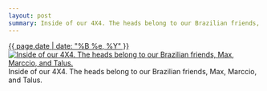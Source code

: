 ```yaml
---
layout: post
summary: Inside of our 4X4. The heads belong to our Brazilian friends, Max, Marccio, and Talus.
---
```


<p>
  <time><a href="/142">{{ page.date | date: "%B %e, %Y" }}</a></time>
  <a href="/142"><img src="{{ site.assets_url }}/142-640.jpg" srcset="{{ site.assets_url }}/142-1280.jpg 1280w, {{ site.assets_url }}/142-960.jpg 960w, {{ site.assets_url }}/142-640.jpg 640w, {{ site.assets_url }}/142-320.jpg 320w" sizes="(min-width: 700px) 50vw, calc(100vw - 2rem)" alt="Inside of our 4X4. The heads belong to our Brazilian friends, Max, Marccio, and Talus." /></a>
  <span>Inside of our 4X4. The heads belong to our Brazilian friends, Max, Marccio, and Talus.</span>
</p>
